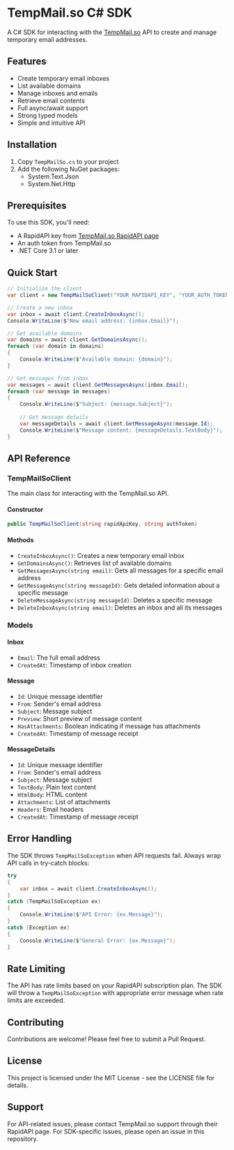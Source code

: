 # TempMail.so C# SDK

A C# SDK for interacting with the [TempMail.so](https://tempmail.so) API to create and manage temporary email addresses.

## Features

- Create temporary email inboxes
- List available domains
- Manage inboxes and emails
- Retrieve email contents
- Full async/await support
- Strong typed models
- Simple and intuitive API

## Installation

1. Copy `TempMailSo.cs` to your project
2. Add the following NuGet packages:
   - System.Text.Json
   - System.Net.Http

## Prerequisites

To use this SDK, you'll need:

- A RapidAPI key from [TempMail.so RapidAPI page](https://rapidapi.com/tempmail-api/api/tempmail-so)
- An auth token from TempMail.so
- .NET Core 3.1 or later

## Quick Start

```csharp
// Initialize the client
var client = new TempMailSoClient("YOUR_RAPIDAPI_KEY", "YOUR_AUTH_TOKEN");

// Create a new inbox
var inbox = await client.CreateInboxAsync();
Console.WriteLine($"New email address: {inbox.Email}");

// Get available domains
var domains = await client.GetDomainsAsync();
foreach (var domain in domains)
{
    Console.WriteLine($"Available domain: {domain}");
}

// Get messages from inbox
var messages = await client.GetMessagesAsync(inbox.Email);
foreach (var message in messages)
{
    Console.WriteLine($"Subject: {message.Subject}");
    
    // Get message details
    var messageDetails = await client.GetMessageAsync(message.Id);
    Console.WriteLine($"Message content: {messageDetails.TextBody}");
}
```

## API Reference

### TempMailSoClient

The main class for interacting with the TempMail.so API.

#### Constructor

```csharp
public TempMailSoClient(string rapidApiKey, string authToken)
```

#### Methods

- `CreateInboxAsync()`: Creates a new temporary email inbox
- `GetDomainsAsync()`: Retrieves list of available domains
- `GetMessagesAsync(string email)`: Gets all messages for a specific email address
- `GetMessageAsync(string messageId)`: Gets detailed information about a specific message
- `DeleteMessageAsync(string messageId)`: Deletes a specific message
- `DeleteInboxAsync(string email)`: Deletes an inbox and all its messages

### Models

#### Inbox
- `Email`: The full email address
- `CreatedAt`: Timestamp of inbox creation

#### Message
- `Id`: Unique message identifier
- `From`: Sender's email address
- `Subject`: Message subject
- `Preview`: Short preview of message content
- `HasAttachments`: Boolean indicating if message has attachments
- `CreatedAt`: Timestamp of message receipt

#### MessageDetails
- `Id`: Unique message identifier
- `From`: Sender's email address
- `Subject`: Message subject
- `TextBody`: Plain text content
- `HtmlBody`: HTML content
- `Attachments`: List of attachments
- `Headers`: Email headers
- `CreatedAt`: Timestamp of message receipt

## Error Handling

The SDK throws `TempMailSoException` when API requests fail. Always wrap API calls in try-catch blocks:

```csharp
try
{
    var inbox = await client.CreateInboxAsync();
}
catch (TempMailSoException ex)
{
    Console.WriteLine($"API Error: {ex.Message}");
}
catch (Exception ex)
{
    Console.WriteLine($"General Error: {ex.Message}");
}
```

## Rate Limiting

The API has rate limits based on your RapidAPI subscription plan. The SDK will throw a `TempMailSoException` with appropriate error message when rate limits are exceeded.

## Contributing

Contributions are welcome! Please feel free to submit a Pull Request.

## License

This project is licensed under the MIT License - see the LICENSE file for details.

## Support

For API-related issues, please contact TempMail.so support through their RapidAPI page.
For SDK-specific issues, please open an issue in this repository.

